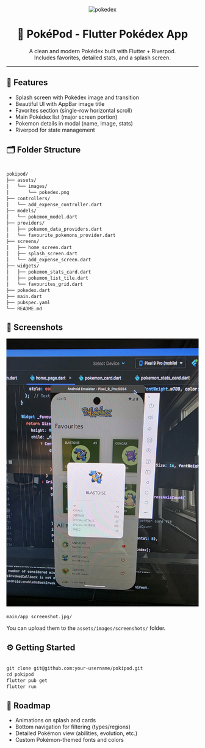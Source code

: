 <p align="center">
  <img width="548" height="193" alt="pokedex" src="https://github.com/user-attachments/assets/5fcdd856-72e8-4041-bcfb-653879960bc4" />
</p>

<h1 align="center">📱 PokéPod - Flutter Pokédex App</h1>

<p align="center">
  A clean and modern Pokédex built with Flutter + Riverpod.<br/>
  Includes favorites, detailed stats, and a splash screen.<br/>
</p>

<hr/>

<h2>🚀 Features</h2>
<ul>
  <li>Splash screen with Pokédex image and transition</li>
  <li>Beautiful UI with AppBar image title</li>
  <li>Favorites section (single-row horizontal scroll)</li>
  <li>Main Pokédex list (major screen portion)</li>
  <li>Pokemon details in modal (name, image, stats)</li>
  <li>Riverpod for state management</li>
</ul>

<h2>🗂️ Folder Structure</h2>

<pre><code>
pokipod/
├── assets/
│   └── images/
│       └── pokedex.png
├── controllers/
│   └── add_expense_controller.dart
├── models/
│   └── pokemon_model.dart
├── providers/
│   ├── pokemon_data_providers.dart
│   └── favourite_pokemons_provider.dart
├── screens/
│   ├── home_screen.dart
│   ├── splash_screen.dart
│   └── add_expense_screen.dart
├── widgets/
│   ├── pokemon_stats_card.dart
│   ├── pokemon_list_tile.dart
│   └── favourites_grid.dart
├── pokedex.dart
├── main.dart
├── pubspec.yaml
└── README.md
</code></pre>

<h2>📸 Screenshots</h2>

<p align="center">
  
  <img src="./assets/app_screenshot.jpg" alt="Main Screen" width="600" height="700">
</p>


<p>
<code>main/app screenshot.jpg/</code>

  You can upload them to the <code>assets/images/screenshots/</code> folder.
</p>

<h2>⚙️ Getting Started</h2>

<pre><code>
git clone git@github.com:your-username/pokipod.git
cd pokipod
flutter pub get
flutter run
</code></pre>

<h2>🎯 Roadmap</h2>
<ul>
  <li>Animations on splash and cards</li>
  <li>Bottom navigation for filtering (types/regions)</li>
  <li>Detailed Pokémon view (abilities, evolution, etc.)</li>
  <li>Custom Pokémon-themed fonts and colors</li>
</ul>

